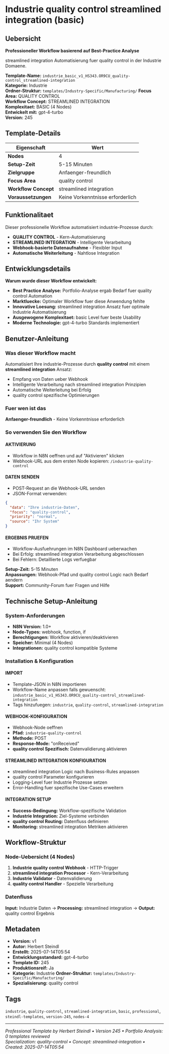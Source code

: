 # Industrie quality control streamlined integration (basic)

## Uebersicht

**Professioneller Workflow basierend auf Best-Practice Analyse**

streamlined integration Automatisierung fuer quality control in der Industrie Domaene.

**Template-Name:** `industrie_basic_v1_HS343.OR9CU_quality-control_streamlined-integration`  
**Kategorie:** Industrie  
**Ordner-Struktur:** `templates/Industry-Specific/Manufacturing/`
**Focus Area:** QUALITY CONTROL  
**Workflow Concept:** STREAMLINED INTEGRATION  
**Komplexitaet:** BASIC (4 Nodes)  
**Entwickelt mit:** gpt-4-turbo  
**Version:** 245

## Template-Details

| **Eigenschaft** | **Wert** |
|------------------|----------|
| **Nodes** | 4 |
| **Setup-Zeit** | 5-15 Minuten |
| **Zielgruppe** | Anfaenger-freundlich |
| **Focus Area** | quality control |
| **Workflow Concept** | streamlined integration |
| **Voraussetzungen** | Keine Vorkenntnisse erforderlich |

## Funktionalitaet

Dieser professionelle Workflow automatisiert industrie-Prozesse durch:
- **QUALITY CONTROL** - Kern-Automatisierung
- **STREAMLINED INTEGRATION** - Intelligente Verarbeitung
- **Webhook-basierte Datenaufnahme** - Flexibler Input
- **Automatische Weiterleitung** - Nahtlose Integration



## Entwicklungsdetails

**Warum wurde dieser Workflow entwickelt:**
- **Best Practice Analyse:** Portfolio-Analyse ergab Bedarf fuer quality control Automation
- **Marktluecke:** Optimaler Workflow fuer diese Anwendung fehlte
- **Innovative Loesung:** streamlined integration Ansatz fuer optimale Industrie Automatisierung
- **Ausgewogene Komplexitaet:** basic Level fuer beste Usability
- **Moderne Technologie:** gpt-4-turbo Standards implementiert

## Benutzer-Anleitung

### Was dieser Workflow macht
Automatisiert Ihre industrie-Prozesse durch **quality control** mit einem **streamlined integration** Ansatz:
- Empfang von Daten ueber Webhook
- Intelligente Verarbeitung nach streamlined integration Prinzipien
- Automatische Weiterleitung bei Erfolg
- quality control spezifische Optimierungen

### Fuer wen ist das
**Anfaenger-freundlich** - Keine Vorkenntnisse erforderlich

### So verwenden Sie den Workflow

#### AKTIVIERUNG
- Workflow in N8N oeffnen und auf "Aktivieren" klicken
- Webhook-URL aus dem ersten Node kopieren: `/industrie-quality-control`

#### DATEN SENDEN
- POST-Request an die Webhook-URL senden
- JSON-Format verwenden:
```json
{
  "data": "Ihre industrie-Daten",
  "focus": "quality-control",
  "priority": "normal",
  "source": "Ihr System"
}
```

#### ERGEBNIS PRUEFEN
- Workflow-Ausfuehrungen im N8N Dashboard ueberwachen
- Bei Erfolg: streamlined integration Verarbeitung abgeschlossen
- Bei Fehlern: Detaillierte Logs verfuegbar

**Setup-Zeit:** 5-15 Minuten  
**Anpassungen:** Webhook-Pfad und quality control Logic nach Bedarf aendern  
**Support:** Community-Forum fuer Fragen und Hilfe

## Technische Setup-Anleitung

### System-Anforderungen
- **N8N Version:** 1.0+ 
- **Node-Types:** webhook, function, if
- **Berechtigungen:** Workflow aktivieren/deaktivieren
- **Speicher:** Minimal (4 Nodes)
- **Integrationen:** quality control kompatible Systeme

### Installation & Konfiguration

#### IMPORT
- Template-JSON in N8N importieren
- Workflow-Name anpassen falls gewuenscht: `industrie_basic_v1_HS343.OR9CU_quality-control_streamlined-integration`
- Tags hinzufuegen: `industrie`, `quality-control`, `streamlined-integration`

#### WEBHOOK-KONFIGURATION
- Webhook-Node oeffnen
- **Pfad:** `industrie-quality-control`
- **Methode:** POST
- **Response-Mode:** "onReceived"
- **quality control Spezifisch:** Datenvalidierung aktivieren

#### STREAMLINED INTEGRATION KONFIGURATION
- streamlined integration Logic nach Business-Rules anpassen
- quality control Parameter konfigurieren
- Logging-Level fuer Industrie Prozesse setzen
- Error-Handling fuer spezifische Use-Cases erweitern

#### INTEGRATION SETUP
- **Success-Bedingung:** Workflow-spezifische Validation
- **Industrie Integration:** Ziel-Systeme verbinden
- **quality control Routing:** Datenfluss definieren
- **Monitoring:** streamlined integration Metriken aktivieren

## Workflow-Struktur

### Node-Uebersicht (4 Nodes)

1. **Industrie quality control Webhook** - HTTP-Trigger
2. **streamlined integration Processor** - Kern-Verarbeitung
3. **Industrie Validator** - Datenvalidierung
4. **quality control Handler** - Spezielle Verarbeitung







### Datenfluss
**Input:** Industrie Daten -> **Processing:** streamlined integration -> **Output:** quality control Ergebnis

## Metadaten

- **Version:** v1
- **Autor:** Herbert Steindl
- **Erstellt:** 2025-07-14T05:54
- **Entwicklungsstandard:** gpt-4-turbo
- **Template ID:** 245
- **Produktionsreif:** Ja
- **Kategorie:** Industrie
**Ordner-Struktur:** `templates/Industry-Specific/Manufacturing/`
- **Spezialisierung:** quality control

## Tags

`industrie`, `quality-control`, `streamlined-integration`, `basic`, `professional`, `steindl-templates`, `version-245`, `nodes-4`

---

*Professional Template by Herbert Steindl • Version 245 • Portfolio Analysis: 0 templates reviewed*  
*Specialization: quality-control • Concept: streamlined-integration • Created: 2025-07-14T05:54*